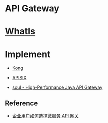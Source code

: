 # API Gateway

# [WhatIs](WhatIs.md)

# Implement
* [Kong](Kong.md)
* [APISIX](APISIX.md)


* [soul - High-Performance Java API Gateway](https://github.com/Dromara/soul)


## Reference
* [企业用户如何选择微服务 API 网关](https://www.iresty.com/download/%E4%BC%81%E4%B8%9A%E7%94%A8%E6%88%B7%E5%A6%82%E4%BD%95%E9%80%89%E6%8B%A9%E5%BE%AE%E6%9C%8D%E5%8A%A1%20API%20%E7%BD%91%E5%85%B3.pdf)